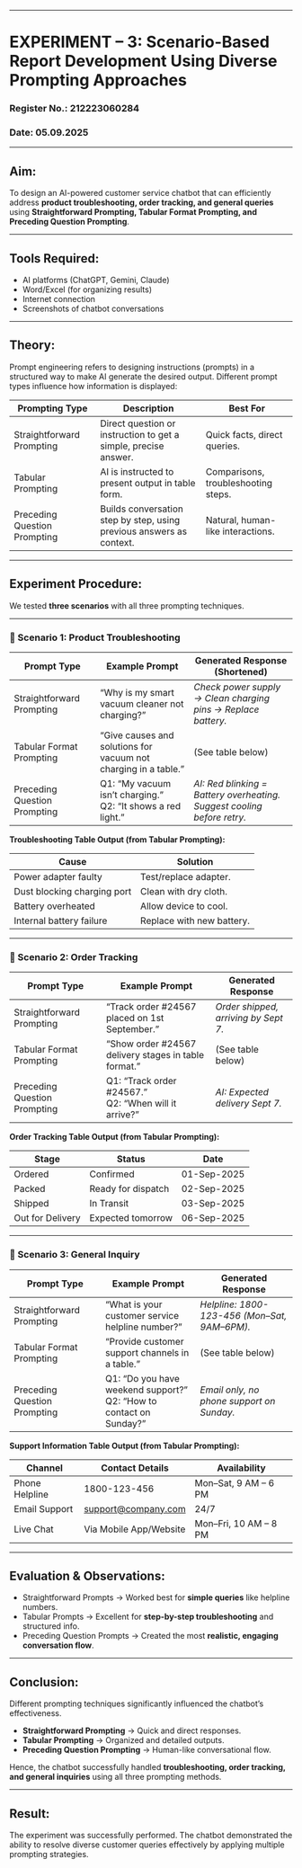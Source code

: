 
---

# EXPERIMENT – 3: Scenario-Based Report Development Using Diverse Prompting Approaches

### Register No.: 212223060284

### Date: 05.09.2025

---

## Aim:

To design an AI-powered customer service chatbot that can efficiently address **product troubleshooting, order tracking, and general queries** using **Straightforward Prompting, Tabular Format Prompting, and Preceding Question Prompting**.

---

## Tools Required:

* AI platforms (ChatGPT, Gemini, Claude)
* Word/Excel (for organizing results)
* Internet connection
* Screenshots of chatbot conversations

---

## Theory:

Prompt engineering refers to designing instructions (prompts) in a structured way to make AI generate the desired output. Different prompt types influence how information is displayed:

| **Prompting Type**           | **Description**                                                      | **Best For**                        |
| ---------------------------- | -------------------------------------------------------------------- | ----------------------------------- |
| Straightforward Prompting    | Direct question or instruction to get a simple, precise answer.      | Quick facts, direct queries.        |
| Tabular Prompting            | AI is instructed to present output in table form.                    | Comparisons, troubleshooting steps. |
| Preceding Question Prompting | Builds conversation step by step, using previous answers as context. | Natural, human-like interactions.   |

---

## Experiment Procedure:

We tested **three scenarios** with all three prompting techniques.

---

### 📌 Scenario 1: Product Troubleshooting

| **Prompt Type**              | **Example Prompt**                                               | **Generated Response** (Shortened)                                      |
| ---------------------------- | ---------------------------------------------------------------- | ----------------------------------------------------------------------- |
| Straightforward Prompting    | “Why is my smart vacuum cleaner not charging?”                   | *Check power supply → Clean charging pins → Replace battery.*           |
| Tabular Format Prompting     | “Give causes and solutions for vacuum not charging in a table.”  | (See table below)                                                       |
| Preceding Question Prompting | Q1: “My vacuum isn’t charging.” <br> Q2: “It shows a red light.” | *AI: Red blinking = Battery overheating. Suggest cooling before retry.* |

**Troubleshooting Table Output (from Tabular Prompting):**

| **Cause**                   | **Solution**              |
| --------------------------- | ------------------------- |
| Power adapter faulty        | Test/replace adapter.     |
| Dust blocking charging port | Clean with dry cloth.     |
| Battery overheated          | Allow device to cool.     |
| Internal battery failure    | Replace with new battery. |


---

### 📌 Scenario 2: Order Tracking

| **Prompt Type**              | **Example Prompt**                                        | **Generated Response**               |
| ---------------------------- | --------------------------------------------------------- | ------------------------------------ |
| Straightforward Prompting    | “Track order #24567 placed on 1st September.”             | *Order shipped, arriving by Sept 7.* |
| Tabular Format Prompting     | “Show order #24567 delivery stages in table format.”      | (See table below)                    |
| Preceding Question Prompting | Q1: “Track order #24567.” <br> Q2: “When will it arrive?” | *AI: Expected delivery Sept 7.*      |

**Order Tracking Table Output (from Tabular Prompting):**

| **Stage**        | **Status**         | **Date**    |
| ---------------- | ------------------ | ----------- |
| Ordered          | Confirmed          | 01-Sep-2025 |
| Packed           | Ready for dispatch | 02-Sep-2025 |
| Shipped          | In Transit         | 03-Sep-2025 |
| Out for Delivery | Expected tomorrow  | 06-Sep-2025 |


---

### 📌 Scenario 3: General Inquiry

| **Prompt Type**              | **Example Prompt**                                                      | **Generated Response**                       |
| ---------------------------- | ----------------------------------------------------------------------- | -------------------------------------------- |
| Straightforward Prompting    | “What is your customer service helpline number?”                        | *Helpline: 1800-123-456 (Mon–Sat, 9AM–6PM).* |
| Tabular Format Prompting     | “Provide customer support channels in a table.”                         | (See table below)                            |
| Preceding Question Prompting | Q1: “Do you have weekend support?” <br> Q2: “How to contact on Sunday?” | *Email only, no phone support on Sunday.*    |

**Support Information Table Output (from Tabular Prompting):**

| **Channel**    | **Contact Details**                               | **Availability**      |
| -------------- | ------------------------------------------------- | --------------------- |
| Phone Helpline | 1800-123-456                                      | Mon–Sat, 9 AM – 6 PM  |
| Email Support  | [support@company.com](mailto:support@company.com) | 24/7                  |
| Live Chat      | Via Mobile App/Website                            | Mon–Fri, 10 AM – 8 PM |

---

## Evaluation & Observations:

* Straightforward Prompts → Worked best for **simple queries** like helpline numbers.
* Tabular Prompts → Excellent for **step-by-step troubleshooting** and structured info.
* Preceding Question Prompts → Created the most **realistic, engaging conversation flow**.

---

## Conclusion:

Different prompting techniques significantly influenced the chatbot’s effectiveness.

* **Straightforward Prompting** → Quick and direct responses.
* **Tabular Prompting** → Organized and detailed outputs.
* **Preceding Question Prompting** → Human-like conversational flow.

Hence, the chatbot successfully handled **troubleshooting, order tracking, and general inquiries** using all three prompting methods.

---

## Result:

The experiment was successfully performed. The chatbot demonstrated the ability to resolve diverse customer queries effectively by applying multiple prompting strategies.

